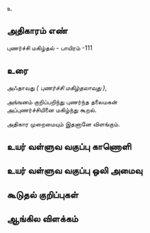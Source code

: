உ


## அதிகாரம் எண்

புணர்ச்சி மகிழ்தல் - பாயிரம் -111 	
## உரை

அஃதாவது _( புணர்ச்சி மகிழ்தலாவது )_,  

அங்ஙனம் குறிப்பறிந்து புணர்ந்த தலைமகன்  
அப்புணர்ச்சியினை மகிழ்ந்து கூறல்.  

அதிகார முறைமையும் இதனானே விளங்கும்.

## உயர் வள்ளுவ வகுப்பு காணொளி


## உயர் வள்ளுவ வகுப்பு ஒலி அமைவு 


## கூடுதல் குறிப்புகள்


## ஆங்கில விளக்கம்


